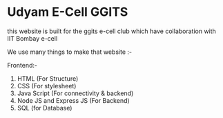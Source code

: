 # Udyam E-Cell GGITS

this website is built for the ggits e-cell club which have collaboration with IIT Bombay e-cell

We use many things to make that website :-

Frontend:-
1. HTML (For Structure)
2. CSS (For stylesheet)
3. Java Script (For connectivity & backend)
4. Node JS and Express JS (For Backend)
5. SQL (for Database)